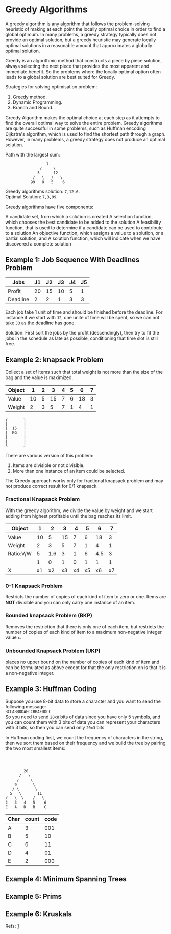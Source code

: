 # Greedy Algorithms

A greedy algorithm is any algorithm that follows the problem-solving heuristic of making at each point the locally optimal choice 
in order to find a global optimum. In many problems, a greedy strategy typically does not provide an optimal solution, but a greedy 
heuristic may generate locally optimal solutions in a reasonable amount that approximates a globally optimal solution.

Greedy is an algorithmic method that constructs a piece by piece solution, always selecting the next piece that provides the most 
apparent and immediate benefit. So the problems where the locally optimal option often leads to a global solution are best suited for Greedy.


Strategies for solving optimisation problem:
1) Greedy method.
2) Dynamic Programming.
3) Branch and Bound.


Greedy Algorithm makes the optimal choice at each step as it attempts to find the overall optimal way to solve the entire problem. 
Greedy algorithms are quite successful in some problems, such as Huffman encoding Dijkstra's algorithm, which is used to find the 
shortest path through a graph.
However, in many problems, a greedy strategy does not produce an optimal solution.

Path with the largest sum:

```
                  7
               /     \                  
              3      12 
            /   \   /   \  
           99   8   5    6

```
Greedy algorithms solution: `7,12,6`.  
Optimal Solution: `7,3,99`.



Greedy algorithms have five components:

A candidate set, from which a solution is created
A selection function, which chooses the best candidate to be added to the solution
A feasibility function, that is used to determine if a candidate can be used to contribute to a solution
An objective function, which assigns a value to a solution, or a partial solution, and
A solution function, which will indicate when we have discovered a complete solution



## Example 1: Job Sequence With Deadlines Problem 

| Jobs     | J1  | J2  | J3  | J4 | J5 |
| ---      | --- | --- | --- |--- |--- |
| Profit   | 20  |  15 |  10 | 5  | 1  |
| Deadline |  2  |  2  |  1  | 3  | 3  | 


Each job take 1 unit of time and should be finished before the deadline. For instance if we start with `J2`, one unite of time will be spent, so we can not take `J3` as the deadline has gone.

Solution:
First sort the jobs by the profit (descendingly), then try to fit the jobs in the schedule as late as possible, conditioning that time slot is still free.






## Example 2: knapsack Problem

Collect a set of items such that total weight is not more than the size of the bag and the value is maximized.

| Object| 1  | 2 | 3  | 4 | 5 | 6  | 7 | 
| ---   |--- |---|--- |---|---|--- |---|
| Value | 10 | 5 | 15 | 7 | 6 | 18 | 3 |
| Weight| 2  | 3 | 5  | 7 | 1 | 4  | 1 |

```
┌       ┐
|       |
|  15   |
|  KG   |
|       |
|       |
└       ┘
```
There are various version of this problem:
1) Items are divisible or not divisible.
2) More than one instance of an item could be selected.

The Greedy approach works only for fractional knapsack problem and may not produce correct result for 0/1 knapsack.
### Fractional Knapsack Problem

With the greedy algorithm, we divide the value by weight and we start adding from highest profitable until the bag reaches its limit.

| Object| 1  | 2   | 3  | 4 | 5 | 6    | 7 | 
| ---   |--- |---  |--- |---|---|---   |---|
| Value | 10 | 5   | 15 | 7 | 6 | 18   | 3 |
| Weight| 2  | 3   | 5  | 7 | 1 | 4    | 1 |
|Ratio:V/W| 5  | 1.6 | 3  | 1 | 6 | 4.5  | 3 |
|       |  1 |  0  | 1  | 0 | 1 | 1    | 1 |
|   X   | x1 | x2  | x3 | x4|x5 | x6   |x7 |

### 0-1 Knapsack Problem
Restricts the number of copies of each kind of item to zero or one. Items are **NOT** divisible and you can only carry one instance of an item.


### Bounded knapsack Problem (BKP)

Removes the restriction that there is only one of each item, but restricts the number of copies of each kind of item to a maximum non-negative 
integer value `c`.

### Unbounded Knapsack Problem (UKP) 
places no upper bound on the number of copies of each kind of item and can be formulated as above except for that the only restriction
 on is that it is a non-negative integer.



## Example 3: Huffman Coding

Suppose you use 8-bit data to store a character and you want to send the following message:  
`BCCABBDDAECCBBAEDDCC`  
So you need to send `20x8` bits of data since you have only 5 symbols, and you can count them with 3 bits of data you can represent your characters with 3  bits, so then you can send only `20x3` bits. 

In Huffman coding first, we count the frequency of characters in the string, then we sort them based on their frequency and we build the tree
by pairing the two most smallest items:

```



        20 
      /   \
     /     \ 
    9       \
   / \       \
  5   \       11
/   \  \    /   \
2   3   4   5    6
E   A   D   B    C   
```


| Char| count | code |
| --- | ---   | ---  |
| A   |  3    |  001 |
| B   |  5    |  10  |
| C   |  6    |  11  |
| D   |  4    |  01  |
| E   |  2    |  000 |




## Example 4: Minimum Spanning Trees

## Example 5: Prims 

## Example 6: Kruskals


Refs: [1](https://www.geeksforgeeks.org/greedy-algorithms/)
